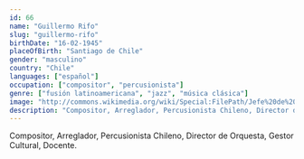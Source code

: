 ```yaml
---
id: 66
name: "Guillermo Rifo"
slug: "guillermo-rifo"
birthDate: "16-02-1945"
placeOfBirth: "Santiago de Chile"
gender: "masculino"
country: "Chile"
languages: ["español"]
occupation: ["compositor", "percusionista"]
genre: ["fusión latinoamericana", "jazz", "música clásica"]
image: "http://commons.wikimedia.org/wiki/Special:FilePath/Jefe%20de%20Estado%20entreg%C3%B3%20los%20Premios%20a%20la%20M%C3%BAsica%20Nacional%20Presidente%20de%20la%20Rep%C3%BAblica%20%285365215110%29.jpg"
description: "Compositor, Arreglador, Percusionista Chileno, Director de Orquesta, Gestor Cultural, Docente."
---
```


Compositor, Arreglador, Percusionista Chileno, Director de Orquesta, Gestor Cultural, Docente.
